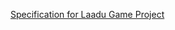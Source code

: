 [Specification for Laadu Game Project](https://docs.google.com/document/d/16hISe2ILzIdx0FMd-j7uXMeA3aibq6P6E15K4NEcGM4/edit?usp=sharing)
